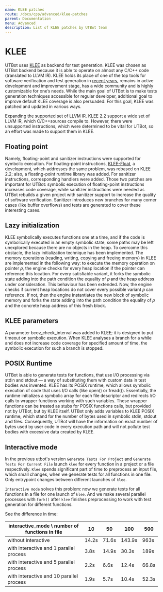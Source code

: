 ```yaml
---
name: KLEE patches
route: /docs/cpp/advanced/klee-patches
parent: Documentation
menu: Advanced
description: List of KLEE patches by UTBot team
---
```


# KLEE

UTBot uses [KLEE](https://github.com/klee/klee/releases/tag/v2.2)
as backend for test generation. KLEE was chosen as UTBot backend because it is able to operate on almost any C/C++
code (translated to LLVM IR). KLEE holds its place of one of the top tools for software verification and test generation
in [recent years](https://doi.org/10.1007/s10009-020-00570-3), remains in active development and improvement stage, has
a wide community and is highly customizable for one’s needs. While the main goal of UTBot is to make tests generation
techniques accessible for regular developer, additional goal to improve default KLEE coverage is also persuaded. For
this goal, KLEE was patched and updated in various ways.

Expanding the supported set of LLVM IR. KLEE 2.2 support a wide set of LLVM IR, which C/C++sources compile to. However,
there were unsupported instructions, which were determined to be vital for UTBot, so an effort was made to support them
in KLEE.

## Floating point

Namely, floating-point and sanitizer instructions were supported for symbolic execution. For floating-point
instructions,
[KLEE-Float](https://doi.org/10.1109/ASE.2017.8115670), a development, which addresses the same problem, was rebased on
KLEE 2.2; also, a floating-point runtime library was added. For sanitizer instructions, corresponding handlers were
added. Those two patches are important for UTBot: symbolic execution of floating-point instructions increases code
coverage, while sanitizer instructions were needed as UTBot rebuilds a given project with sanitizer support to increase
the quality of software verification. Sanitizer introduces new branches for many corner cases (like buffer overflows)
and tests are generated to cover these interesting cases.

## Lazy initialization

KLEE symbolically executes functions one at a time, and if the code is symbolically executed in an empty symbolic state,
some paths may be left unexplored because there are no objects in the heap. To overcome this obstacle, the lazy
initialization technique has been implemented. The memory operations
(reading, writing, copying and freeing memory) in KLEE are implemented in the following way: to execute the memory
operation on pointer 𝑝, the engine checks for every heap location if the pointer can reference this location. For every
satisfiable variant, it forks the symbolic state adding into the path condition the equality of 𝑝 and the heap address
under consideration. This behaviour has been extended. Now, the engine checks if current heap locations do not cover
every possible variant 𝑝 can reference. If not, then the engine instantiates the new block of symbolic memory and forks
the state adding into the path condition the equality of 𝑝 and the concrete heap address of this fresh block.

## KLEE parameters

A parameter bcov_check_interval was added to KLEE; it is designed to put timeout on symbolic execution. When KLEE
analyses a branch for a while and does not increase code coverage for specified amount of time, the symbolic execution
for such a branch is stopped.

## POSIX Runtime

UTBot is able to generate tests for functions, that use I/O processing via stdin and stdout — a way of substituting them
with custom data in test bodies was invented. KLEE has its POSIX runtime, which allows symbolic execution of code that
uses I/O calls (like open() or fread()). Essentially, the runtime initializes a symbolic array for each file descriptor
and redirects I/O calls to wrapper functions working with such variables. These wrapper functions can be treated as
stubs for POSIX functions calls, but provided not by UTBot, but by KLEE itself. UTBot only adds variables to KLEE POSIX
runtime, which stand for the number of bytes used in symbolic stdin, stdout and files. Consequently, UTBot will have the
information on exact number of bytes used by user code in every execution path and will not pollute test bodies with
excessive data created by KLEE.

## Interactive mode

In the previous utbot's version `Generate Tests For Project` and `Generate Tests For Current File` launch `klee` for
every function in a project or a file respectively. `Klee` spends significant part of time to preprocess an input file,
which small changes, when we generate tests for all functions in one file. Only entrypoint changes between different
launches of `klee`.

`Interactive mode` solves this problem: now we generate tests for all functions in a file for one launch of `klee`. And
we make several parallel processes with `fork()` after `klee` finishes preprocessing to work with test generation for
different functions.

See the difference in time:

| interactive_mode \ number of functions in file  | 10    | 50    | 100    | 500    |
|-------------------------------------------------|-------|-------|--------|--------|
| without interactive                             | 14.2s | 71.6s | 143.9s | 963s   |
| with interactive and 1 parallel process         | 3.8s  | 14.9s | 30.3s  | 189s   |
| with interactive and 5 parallel process         | 2.2s  | 6.6s  | 12.4s  | 66.8s  |
| with interactive and 10 parallel process        | 1.9s  | 5.7s  | 10.4s  | 52.3s  |